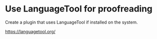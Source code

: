 # Use LanguageTool for proofreading

Create a plugin that uses LanguageTool if installed on the system.

https://languagetool.org/
